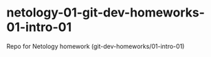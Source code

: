 # netology-01-git-dev-homeworks-01-intro-01
Repo for Netology homework (git-dev-homeworks/01-intro-01)
